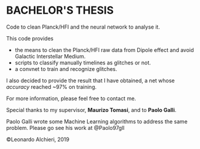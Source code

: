 # BACHELOR'S THESIS
Code to clean Planck/HFI and the neural network to analyse it.

This code provides 
  - the means to clean the Planck/HFI raw data from Dipole effect and avoid Galactic Interstellar Medium. 
  - scripts to classify manually timelines as glitches or not.
  - a convnet to train and recognize glitches.

I also decided to provide the result that I have obtained, a net whose _accuracy_ reached ~97% on training.

For more information, please feel free to contact me.

Special thanks to my supervisor, **Maurizo Tomasi**, and to **Paolo Galli**. 

Paolo Galli wrote some Machine Learning algorithms to address the same problem. Please go see his work at @Paolo97gll

©Leonardo Alchieri, 2019
